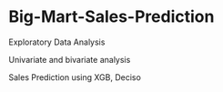 # Big-Mart-Sales-Prediction

Exploratory Data Analysis

Univariate and bivariate analysis

Sales Prediction using XGB, Deciso
